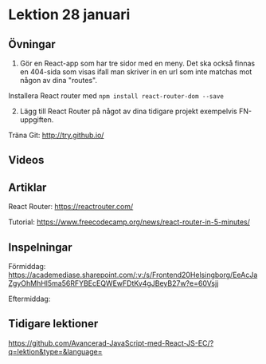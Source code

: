 # Lektion 28 januari

## Övningar

1. Gör en React-app som har tre sidor med en meny. Det ska också finnas en 404-sida som visas ifall man
skriver in en url som inte matchas mot någon av dina "routes".

Installera React router med `npm install react-router-dom --save`

2. Lägg till React Router på något av dina tidigare projekt exempelvis FN-uppgiften.

Träna Git: http://try.github.io/

## Videos


## Artiklar

React Router: https://reactrouter.com/

Tutorial: https://www.freecodecamp.org/news/react-router-in-5-minutes/

## Inspelningar

Förmiddag: https://academediase.sharepoint.com/:v:/s/Frontend20Helsingborg/EeAcJaZgyOhMhHl5ma56RFYBEcEQWEwFDtKv4gJBeyB27w?e=60Vsjj

Eftermiddag: 

## Tidigare lektioner

https://github.com/Avancerad-JavaScript-med-React-JS-EC/?q=lektion&type=&language=
